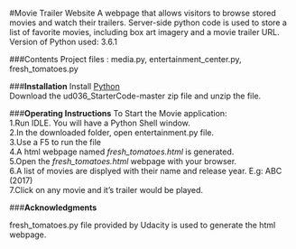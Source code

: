 #Movie Trailer Website
A webpage that allows visitors to browse stored movies and watch their trailers.  Server-side python code is used to store a list of favorite movies, including box art imagery and a movie trailer URL.  Version of Python used: 3.6.1

###Contents
Project files : media.py, entertainment\_center.py, fresh_tomatoes.py<br/>


###**Installation**
Install [Python](https://www.python.org )<br/>
Download the ud036\_StarterCode-master zip file and unzip the file.<br/>


###**Operating Instructions**
To Start the Movie application:<br/>
1.Run IDLE. You will have a Python Shell window.<br/>
2.In the downloaded folder, open entertainment.py file.<br/>
3.Use a F5 to run the file<br/>
4.A html webpage named *fresh_tomatoes.html* is generated.<br/>
5.Open the *fresh_tomatoes.html* webpage with your browser.<br/>
6.A list of movies are displyed with their name and release year. E.g: ABC (2017)<br/>
7.Click on any movie and it’s trailer would be played.

###**Acknowledgments**

fresh_tomatoes.py file provided by Udacity is used to generate the html webpage.
